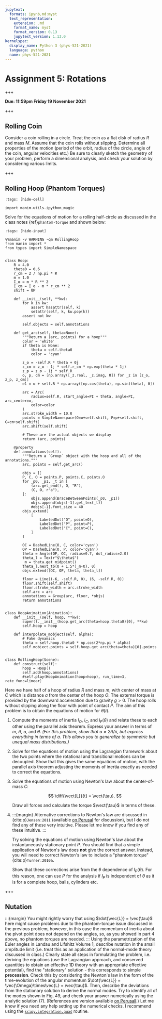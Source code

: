 ```yaml
---
jupytext:
  formats: ipynb,md:myst
  text_representation:
    extension: .md
    format_name: myst
    format_version: 0.13
    jupytext_version: 1.13.0
kernelspec:
  display_name: Python 3 (phys-521-2021)
  language: python
  name: phys-521-2021
---
```


# Assignment 5: Rotations

+++

**Due: 11:59pm Friday 19 November 2021**

+++

## Rolling Coin
Consider a coin rolling in a circle.  Treat the coin as a flat disk of radius $R$ and
mass $M$.  Assume that the coin rolls without slipping.  Determine all properties of the
motion (period of the orbit, radius of the circle, angle of the coin, angular velocities
etc.)  Be sure to clearly sketch the geometry of your problem, perform a dimensional
analysis, and check your solution by considering various limits.

+++

## Rolling Hoop (Phantom Torques)

```{code-cell} ipython3
:tags: [hide-cell]

import manim.utils.ipython_magic
```

Solve for the equations of motion for a rolling half-circle as discussed in the class
notes {ref}`phantom-torque` and shown below:


```{code-cell} ipython3
:tags: [hide-input]

%%manim -v WARNING -qm RollingHoop
from manim import *
from types import SimpleNamespace


class Hoop:
    R = 4.0
    theta0 = 0.6
    r_cm = 2 / np.pi * R
    m = 1.0
    I_o = m * R ** 2
    I_cm = I_o - m * r_cm ** 2
    shift = UP

    def __init__(self, **kw):
        for k in kw:
            assert hasattr(self, k)
            setattr(self, k, kw.pop(k))
        assert not kw
        
        self.objects = self.annotations

    def get_arc(self, theta=None):
        """Return a (arc, points) for a hoop"""
        color = 'white'
        if theta is None:
            theta = self.theta0
            color = 'cyan'
            
        z_o = -self.R * theta + 0j
        z_cm = z_o - 1j * self.r_cm * np.exp(theta * 1j)
        z_p = z_o - 1j * self.R
        o, p, cm = [np.array([_z.real, _z.imag, 0]) for _z in [z_o, z_p, z_cm]]
        e1 = o + self.R * np.array([np.cos(theta), np.sin(theta), 0])

        arc = Arc(
            radius=self.R, start_angle=PI + theta, angle=PI, arc_center=o,
            color=color
        )
        arc.stroke_width = 10.0
        points = SimpleNamespace(O=o+self.shift, P=p+self.shift, C=cm+self.shift)
        arc.shift(self.shift)
        
        # These are the actual objects we display
        return (arc, points)

    @property
    def annotations(self):
        """Return a `Group` object with the hoop and all of the annotations."""
        arc, points = self.get_arc()
        
        objs = []
        P, C, O = points.P, points.C, points.O
        for _p0, _p1, _t in [
            (arc.get_end(), O, "R"),
            (C, O, r"a"),
        ]:
            objs.append(BraceBetweenPoints(_p0, _p1))
            objs.append(objs[-1].get_tex(_t))
            #objs[-1].font_size = 40
        objs.extend(
            [
                LabeledDot("O", point=O),
                LabeledDot("P", point=P),
                LabeledDot("C", point=C),
            ]
        )
        
        OC = DashedLine(O, C, color='cyan')
        OP = DashedLine(O, P, color='cyan')
        theta = Angle(OP, OC, radius=0.7, dot_radius=2.0)
        theta_l = Tex(r"$\theta$")
        _m = theta.get_midpoint()
        theta_l.next_to(O + 1.5*(_m-O), 0)
        objs.extend([OC, OP, theta, theta_l])

        floor = Line((-6, -self.R, 0), (6, -self.R, 0))
        floor.shift(self.shift)
        floor.stroke_width = arc.stroke_width
        self.arc = arc
        annotations = Group(arc, floor, *objs)
        return annotations


class HoopAnimation(Animation):
    def __init__(self, hoop, **kw):
        super().__init__(hoop.get_arc(theta=hoop.theta0)[0], **kw)
        self.hoop = hoop
        
    def interpolate_mobject(self, alpha):
        # Fake dynamics
        theta = self.hoop.theta0 * np.cos(2*np.pi * alpha)
        self.mobject.points = self.hoop.get_arc(theta=theta)[0].points
        

class RollingHoop(Scene):
    def construct(self):
        hoop = Hoop()
        self.add(hoop.annotations)
        #self.play(HoopAnimation(hoop=hoop), run_time=3, rate_func=linear)
```

Here we have half of a hoop of radius $R$ and mass $m$, with center of mass at $C$ which
is distance $a$ from the center of the hoop $O$.  The external torque is provided
by the downward acceleration due to gravity $g>0$.  The hoop rolls without slipping
along the floor with point of contact $P$.  The aim of this problem is to obtain the
equations of motion for $\theta(t)$.

1. Compute the moments of inertia $I_{O}$, $I_{C}$, and $I_{P}(\theta)$ and relate these
   to each other using the parallel axis theorem.  Express your answer in terms of $m$,
   $R$, $a$, and $\theta$.  *(For this problem, show that $a=2R/\pi$, but express
   everything in terms of $a$.  This allows you to generalize to symmetric but unequal
   mass distributions.)* 
2. Solve for the equations of motion using the Lagrangian framework about the two points
   where the rotational and transitional motions can be decoupled.  Show that this gives
   the same equations of motion, with the parallel axis theorem adjusting the moments of
   inertia exactly as needed to correct the equations.
3. Solve the equations of motion using Newton's law about the center-of-mass $C$:

   $$
     \diff{\vect{L}}{t} = \vect{\tau}.
   $$
   
   Draw all forces and calculate the torque $\vect{\tau}$ in terms of these.
   
4. :::{margin}
   Alternative corrections to Newton's law are discussed in {cite:p}`Jensen:2011`
   (available [on
   Perusal](https://app.perusall.com/courses/2021-fall-physics-521-pullm-1-01-01645-classical-mechanics-i/rules-for-rolling-as-a-rotation-about-the-instantaneous-point-of-contact-73799225)
   for discussion), but I 
   do not find any of these very intuitive.  Please let me know if you find any of these
   intuitive.
   :::

   Try solving the equations of motion using Newton's law about the instantaneously
   stationary point $P$.  You should find that a simple application of Newton's law does
   **not** give the correct answer.  Instead, you will need to correct Newton's law to
   include a "phantom torque" {cite:p}`Turner:2010a`.
   
   Show that these corrections arise from the $\theta$ dependence of $I_{P}(\theta)$.
   For this reason, one can use $P$ for the analysis if $I_{P}$ is independent of
   $\theta$ as it is for a complete hoop, balls, cylinders etc.

+++

## Nutation

:::{margin}
You might rightly worry that using $\dot{\vec{L}} = \vec{\tau}$ here might cause
problems due to the phantom-torque issue discussed in the previous problem, however, in
this case the momentum of inertia about the pivot point does not depend on the angles,
so, as you showed in part 4 above, no phantom torques are needed.
:::
Using the parametrization of the Euler angles in Landau and Lifshitz Volume 1, describe
nutation in the small amplitude limit (i.e. treat this as an application of the
normal-mode theory discussed in class.)  Clearly state all steps in formulating the
problem, i.e. deriving the equations (use the Lagrangian approach, and conserved
quantities to obtain an effective 1D theory with an appropriate effective potential),
find the "stationary" solution - this corresponds to simple **precession**.  Check this
by considering the Newton's law in the form of the time-evolution of the angular
momentum $\dot{\vec{L}} = \vec{\Omega}\times\vec{L} = \vec{\tau}$.  Then, describe the
deviations from the stationary solution to derive the normal modes.  Try to identify all
of the modes shown in Fig. 49, and check your answer numerically using the analytic
solution (7).  (References are version available [on
Perusall](https://app.perusall.com/courses/2021-fall-physics-521-pullm-1-01-01645-classical-mechanics-i/ll_6-rigidbody).)
Let me know if you need any help setting up the numerical checks.  I recommend using the
[`scipy.integration.quad`](https://docs.scipy.org/doc/scipy/reference/generated/scipy.integrate.quad.html)
routine.
